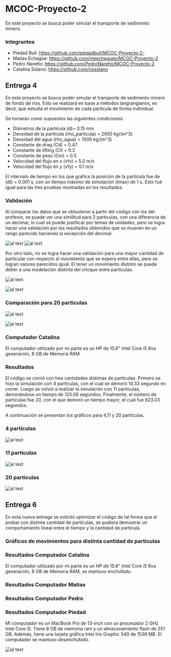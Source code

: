 # MCOC-Proyecto-2

En este proyecto se busca poder simular el transporte de sedimento minero.

### Integrantes
 - Piedad Bull: https://github.com/piedadbull/MCOC-Proyecto-2-
 - Matias Echagüe: https://github.com/meechaguep/MCOC-Proyecto-2
 - Pedro Naretto: https://github.com/PedroNaretto/MCOC-Proyecto-2
 - Catalina Solano: https://github.com/cpsolano

## Entrega 4

En este proyecto se busca poder simular el transporte de sedimento minero de fondo de ríos. Esto se realizará en base a métodos langrangianos, es decir, que estudia el movimiento de cada partícula de forma individual.

Se tomarán como supuestos las siguientes condiciones:

- Diámetros de la partícula (d)= 0.15 mm
- Densidad de la partícula (rho_particula) = 2650 kg/(m^3)
- Densidad del agua (rho_agua) = 1000 kg/(m^3)
- Constante de drag (Cd) = 0.47   
- Constante de lifting (Cl) = 0.2    
- Constante de peso (Cm) = 0.5 
- Velocidad del flujo en x (vfx) = 5.0 m/s   
- Velocidad del flujo en y (vfy) = 0.1 m/s 


El intervalo de tiempo en los que grafica la posición de la partícula fue de (dt) = 0.001 s, con un tiempo máximo de simulación (tmax) de 1 s. Esto fué igual para las tres pruebas mostradas en los resultados.

### Validación

Al comparar los datos que se obtuvieron a partir del código con los del profesor, se puede ver una similitud para 2 particulas, con una diferencia de un decimal, lo cual se puede justificar por temas de unidades, pero se logra hacer una validación por los resultados obtenidos que se mueven en un rango parecido haciendo la excepción del decimal.

![al text](https://github.com/cpsolano/MCOC-Proyecto-2/blob/master/Gráficos/2%20p.png)
![al text](https://github.com/cpsolano/MCOC-Proyecto-2/blob/master/Gráficos/particle_positions%202.png)


Por otro lado, no se logra hacer una validación para una mayor cantidad de particular con respecto al movimiento que se espera entre ellas, pero se logran valores parecidos igual. El tener un movimiento distinto se puede deber a una modelación distinta del choque entre particulas.

![al text](https://github.com/cpsolano/MCOC-Proyecto-2/blob/master/Gráficos/5%20p.png)

![al text](https://github.com/cpsolano/MCOC-Proyecto-2/blob/master/Gráficos/10%20p.png)

### Comparación para 20 particulas

![al text](https://github.com/cpsolano/MCOC-Proyecto-2/blob/master/Gráficos/20.1%20p.png)

![al text](https://github.com/cpsolano/MCOC-Proyecto-2/blob/master/Gráficos/particle_positions%201.png)

### Computador Catalina

El computador utilizado por mi parte es un HP de 15.6" Intel Core i5 8va generación, 8 GB de Memoria RAM.

### Resultados

El código se corrió con tres cantidades distintas de partículas.
Primero se hizo la simulación con 4 partículas, con el cual se demoró 14.33 segundo en correr. Luego se volvió a realizar la simulación con 11 partículas, demorándose un tiempo de 120.06 segundos. Finalmente, el número de partículas fue 20, con el que demoró un tiempo mayor, el cual fue 823.03 segundos.

A continuación se presentan los gráficos para 4,11 y 20 partículas.

### 4 partículas
![al text](https://github.com/cpsolano/MCOC-Proyecto-2/blob/master/Gráficos/4%20p.png)

### 11 partículas
![al text](https://github.com/cpsolano/MCOC-Proyecto-2/blob/master/Gráficos/11%20p.png)

### 20 partículas

![al text](https://github.com/cpsolano/MCOC-Proyecto-2/blob/master/Gráficos/20%20p.png)


## Entrega 6

En esta nueva entrega se solicitó optimizar el código de tal forma que al probar con distinta cantidad de partículas, se pudiera demostrar un comportamiento lineal entre el tiempo y la cantidad de partícula.

### Gráficos de movimientos para distinta cantidad de particulas


### Resultados Computador Catalina
El computador utilizado por mi parte es un HP de 15.6" Intel Core i5 8va generación, 8 GB de Memoria RAM, se mantuvo enchufado.


### Resultados Computador Matias


### Resultados Computador Pedro


### Resultados Computador Piedad

Mi computador es un MacBook Pro de 13-inch con un procesador 2 GHz Intel Core i5. Tiene 8 GB de memoria ram y un almacenamiento flash de 251 GB. Además, tiene una tarjeta gráfica Intel Iris Graphic 540 de 1536 MB. El computador se mantuvo desenchufado.

![al text](https://github.com/piedadbull/MCOC-Proyecto-2-/blob/master/GráficoTiempovsNparticulas.png)






